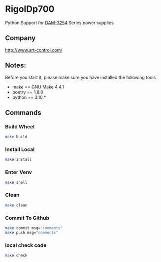 # RigolDp700
 Python Support for [DAM-3254](http://www.art-control.com/productShow_2491.html) Series power supplies.

## Company
http://www.art-control.com/

## Notes:

Before you start it, please make sure you have installed the following tools

- make == GNU Make 4.4.1
- poetry == 1.8.0
- python == 3.10.*

## Commands

### Build Wheel

```bash
make build
```

### Install Local

```bash
make install
```

### Enter Venv 

```bash
make shell
```

### Clean

```bash
make clean
```

### Commit To Github

```bash
make commit msg="comments"
make push msg="comments"
```

### local check code

```bash
make check
```


